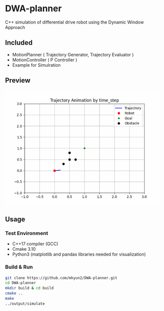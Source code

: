 # DWA-planner

C++ simulation of differential drive robot using the Dynamic Window Approach

## Included
 - MotionPlanner ( Trajectory Generator, Trajectory Evaluator )
 - MotionController ( P Controller )
 - Example for Simulration
## Preview
![simulate.gif](figure/simulate.gif)

## Usage
### Test Environment
 - C++17 compiler (GCC)
 - Cmake 3.10
 - Python3 (matplotlib and pandas libraries needed for visualization)
### Build & Run
```bash
git clone https://github.com/mkyun2/DWA-planner.git
cd DWA-planner
mkdir build & cd build
cmake ..
make
../output/simulate
